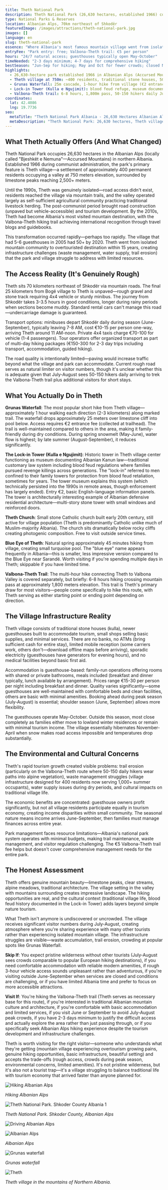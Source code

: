 ```yaml
---
title: Theth National Park
description: Theth National Park (26,630 hectares, established 1966) contains the village of Theth (population ~400) at 750m elevation in the Albanian Alps, accessible via 25-kilometer unpaved road from Shkodër (3 hours driving) serving as base for hiking to Grunas Waterfall, the Lock-in Tower, and the Valbona-Theth trail—though overtourism has created infrastructure strain and environmental concerns.
type: National Parks & Reserves
location: Albanian Alps, 70km northeast of Shkodër
featuredImage: /images/attractions/theth-national-park.jpg
images: []
language: en
slug: theth-national-park
essence: "Where Albania's most famous mountain village went from isolation to Instagram tourism in under a decade, creating beauty and problems simultaneously"
entryFee: "Park entry: free; Valbona-Theth trail: €5 per person"
hours: "24/7 natural access; guesthouses typically open May-October"
timeNeeded: "2-3 days minimum; 4-7 days for comprehensive hiking"
bestSeason: "Jun-Sep for hiking; May and Oct for fewer crowds; closed Nov-Apr due to snow"
highlights:
  - 26,630-hectare park established 1966 in Albanian Alps (Accursed Mountains)
  - Theth village at 750m: ~400 residents, traditional stone houses, 50+ guesthouses
  - Grunas Waterfall: 25m cascade, 1-hour hike from village (€2 entrance)
  - Lock-in Tower (Kulla e Ngujimit): blood feud refuge, museum documenting Kanun law
  - Valbona-Theth trail: 6-8 hours, 1,800m pass, 50-150 hikers daily July-August
coordinates:
  lat: 42.4086
  lng: 19.7736
seo:
  metaTitle: "Theth National Park Albania - 26,630 Hectares Albanian Alps Village Access"
  metaDescription: "Theth National Park: 26,630 hectares, Theth village 750m, 50+ guesthouses. Grunas Waterfall, Lock-in Tower, Valbona trail 6-8 hours. 3-hour rough road from Shkodër. Jun-Sep season."
---
```


## What Theth Actually Offers (And What Changed)

Theth National Park occupies 26,630 hectares in the Albanian Alps (locally called "Bjeshkët e Nemuna"—Accursed Mountains) in northern Albania. Established 1966 during communist administration, the park's primary feature is Theth village—a settlement of approximately 400 permanent residents occupying a valley at 750 meters elevation, surrounded by limestone peaks reaching 2,500+ meters.

Until the 1990s, Theth was genuinely isolated—road access didn't exist, residents reached the village via mountain trails, and the valley operated largely as self-sufficient agricultural community practicing traditional livestock herding. The post-communist period brought road construction (unpaved but vehicle-accessible) and tourism development. By the 2010s, Theth had become Albania's most visited mountain destination, with the Valbona-Theth hiking trail achieving international recognition through travel blogs and guidebooks.

This transformation occurred rapidly—perhaps too rapidly. The village that had 5-6 guesthouses in 2005 had 50+ by 2020. Theth went from isolated mountain community to overtouristed destination within 15 years, creating infrastructure challenges (waste management, water supply, trail erosion) that the park and village struggle to address with limited resources.

## The Access Reality (It's Genuinely Rough)

Theth sits 70 kilometers northeast of Shkodër via mountain roads. The final 25 kilometers from Bogë village to Theth is unpaved—rough gravel and stone track requiring 4x4 vehicle or sturdy minibus. The journey from Shkodër takes 3-3.5 hours in good conditions, longer during rainy periods when sections become muddy. Standard rental cars can't manage this road—undercarriage damage is guaranteed.

Transport options: minibuses depart Shkodër daily during season (June-September), typically leaving 7-8 AM, cost €10-15 per person one-way, arriving Theth around 11 AM-noon. Private 4x4 taxis charge €70-100 for vehicle (1-4 passengers). Tour operators offer organized transport as part of multi-day hiking packages (€150-300 for 2-3 day trips including transport, accommodation, guided hiking).

The road quality is intentionally limited—paving would increase traffic beyond what the village and park can accommodate. Current rough road serves as natural limiter on visitor numbers, though it's unclear whether this is adequate given that July-August sees 50-150 hikers daily arriving to trek the Valbona-Theth trail plus additional visitors for short stays.

## What You Actually Do in Theth

**Grunas Waterfall**: The most popular short hike from Theth village—approximately 1 hour walking each direction (2-3 kilometers) along marked trail. The waterfall drops approximately 25 meters over limestone cliff into pool below. Access requires €2 entrance fee (collected at trailhead). The trail is well-maintained compared to others in the area, making it family-friendly during dry conditions. During spring snowmelt (May-June), water flow is highest; by late summer (August-September), it reduces significantly.

**The Lock-in Tower (Kulla e Ngujimit)**: Historic tower in Theth village center functioning as museum documenting Albanian Kanun law—traditional customary law system including blood feud regulations where families pursued revenge killings across generations. The "lock-in" referred to men confined to their family towers for protection from blood feud retaliation, sometimes for years. The tower museum explains this system (which technically persisted into the 1990s in remote areas, though enforcement has largely ended). Entry €2, basic English-language information panels. The tower is architecturally interesting example of Albanian defensive residential architecture—multi-story stone tower with small windows and reinforced doors.

**Theth Church**: Small stone Catholic church built early 20th century, still active for village population (Theth is predominantly Catholic unlike much of Muslim-majority Albania). The church sits dramatically below rocky cliffs creating photogenic composition. Free to visit outside service times.

**Blue Eye of Theth**: Natural spring approximately 45 minutes hiking from village, creating small turquoise pool. The "blue eye" name appears frequently in Albania—this is smaller, less impressive version compared to the Blue Eye near Sarandë. Worth visiting if you're spending multiple days in Theth; skippable if you have limited time.

**Valbona-Theth Trail**: The multi-hour hike connecting Theth to Valbona Valley is covered separately, but briefly: 6-8 hours hiking crossing mountain pass at approximately 1,800 meters elevation. This trail is Theth's primary draw for most visitors—people come specifically to hike this route, with Theth serving as either starting point or ending point depending on direction.

## The Village Infrastructure Reality

Theth village consists of traditional stone houses (kulla), newer guesthouses built to accommodate tourism, small shops selling basic supplies, and minimal services. There are no banks, no ATMs (bring sufficient cash for entire stay), limited mobile reception (some carriers work, others don't—download offline maps before arriving), sporadic electricity (guesthouses have generators for evening hours), and no medical facilities beyond basic first aid.

Accommodation is guesthouse-based: family-run operations offering rooms with shared or private bathrooms, meals included (breakfast and dinner typically, lunch available by arrangement). Prices range €15-30 per person per night including breakfast and dinner. Quality varies significantly—some guesthouses are well-maintained with comfortable beds and clean facilities, others are basic with minimal amenities. Booking ahead during peak season (July-August) is essential; shoulder season (June, September) allows more flexibility.

The guesthouses operate May-October. Outside this season, most close completely as families either move to lowland winter residences or remain with minimal tourism income. The village essentially hibernates November-April when snow makes road access impossible and temperatures drop substantially.

## The Environmental and Cultural Concerns

Theth's rapid tourism growth created visible problems: trail erosion (particularly on the Valbona-Theth route where 50-150 daily hikers wear paths into alpine vegetation), waste management struggles (village infrastructure designed for 400 residents now serving 1,000+ summer occupants), water supply issues during dry periods, and cultural impacts on traditional village life.

The economic benefits are concentrated: guesthouse owners profit significantly, but not all village residents participate equally in tourism economy, creating income disparities within small community. The seasonal nature means income arrives June-September, then families must manage finances across entire year.

Park management faces resource limitations—Albania's national park system operates with minimal budgets, making trail maintenance, waste management, and visitor regulation challenging. The €5 Valbona-Theth trail fee helps but doesn't cover comprehensive management needs for the entire park.

## The Honest Assessment

Theth offers genuine mountain beauty—limestone peaks, clear streams, alpine meadows, traditional architecture. The village setting in the valley with mountains surrounding creates impressive landscape. The hiking opportunities are real, and the cultural context (traditional village life, blood feud history documented in the Lock-in Tower) adds layers beyond simple nature tourism.

What Theth isn't anymore is undiscovered or uncrowded. The village receives significant visitor numbers during July-August, creating atmosphere where you're sharing experience with many other tourists rather than experiencing isolated mountain village. The infrastructure struggles are visible—waste accumulation, trail erosion, crowding at popular spots like Grunas Waterfall.

**Skip If**: You expect pristine wilderness without other tourists (July-August sees crowds comparable to popular European hiking destinations), if you need comfortable accommodation with reliable modern amenities, if rough 3-hour vehicle access sounds unpleasant rather than adventurous, if you're visiting outside June-September when services are closed and conditions are challenging, or if you have limited Albania time and prefer to focus on more accessible attractions.

**Visit If**: You're hiking the Valbona-Theth trail (Theth serves as necessary base for this route), if you're interested in traditional Albanian mountain culture and architecture, if you're comfortable with basic accommodation and limited services, if you visit June or September to avoid July-August peak crowds, if you have 2-3 days minimum to justify the difficult access and actually explore the area rather than just passing through, or if you specifically seek Albanian Alps hiking experience despite the tourism development and infrastructure challenges.

Theth is worth visiting for the right visitor—someone who understands what they're getting (mountain village experiencing overtourism growing pains, genuine hiking opportunities, basic infrastructure, beautiful setting) and accepts the trade-offs (rough access, crowds during peak season, environmental concerns, limited amenities). It's not pristine wilderness, but it's also not a tourist trap—it's a village struggling to balance traditional life with tourism economy that arrived faster than anyone planned for.

![Hiking Albanian Alps](/images/destinations/hiking-from-Theth-Valley-to-Valbona-Valley-in-Albanian-Alps-1.jpeg)

*Hiking Albanian Alps*

![Theth National Park. Shkoder County Albania 1](/images/attractions/Theth-National-Park.-Shkoder-County-Albania-1.jpeg)

*Theth National Park. Shkoder County, Albanian Alps*

![Driving Albanian Alps](/images/attractions/Roads-Driving-Albanian-Alps.jpeg)

![Albanian Alps](/images/attractions/Albanian-Alps-1.jpeg)

*Albanian Alps*

![Grunas waterfall](/images/attractions/Grunas-Waterfall.jpeg)

*Grunas waterfall*

![Theth](/images/attractions/Thethi-Northen-Albanian-Alps-edited.jpeg)

*Theth village in the mountains of Northern Albania.*

